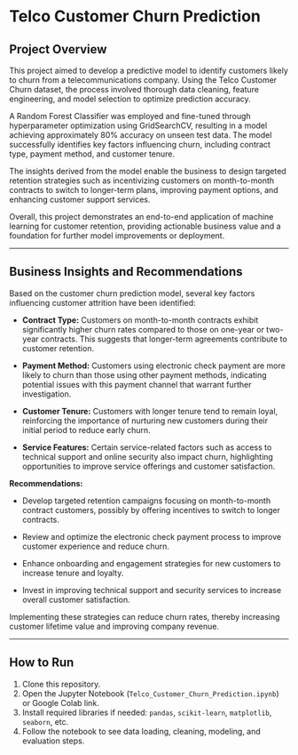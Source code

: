 # Telco Customer Churn Prediction

## Project Overview

This project aimed to develop a predictive model to identify customers likely to churn from a telecommunications company. Using the Telco Customer Churn dataset, the process involved thorough data cleaning, feature engineering, and model selection to optimize prediction accuracy.

A Random Forest Classifier was employed and fine-tuned through hyperparameter optimization using GridSearchCV, resulting in a model achieving approximately 80% accuracy on unseen test data. The model successfully identifies key factors influencing churn, including contract type, payment method, and customer tenure.

The insights derived from the model enable the business to design targeted retention strategies such as incentivizing customers on month-to-month contracts to switch to longer-term plans, improving payment options, and enhancing customer support services.

Overall, this project demonstrates an end-to-end application of machine learning for customer retention, providing actionable business value and a foundation for further model improvements or deployment.

---

## Business Insights and Recommendations

Based on the customer churn prediction model, several key factors influencing customer attrition have been identified:

- **Contract Type:** Customers on month-to-month contracts exhibit significantly higher churn rates compared to those on one-year or two-year contracts. This suggests that longer-term agreements contribute to customer retention.

- **Payment Method:** Customers using electronic check payment are more likely to churn than those using other payment methods, indicating potential issues with this payment channel that warrant further investigation.

- **Customer Tenure:** Customers with longer tenure tend to remain loyal, reinforcing the importance of nurturing new customers during their initial period to reduce early churn.

- **Service Features:** Certain service-related factors such as access to technical support and online security also impact churn, highlighting opportunities to improve service offerings and customer satisfaction.

**Recommendations:**

- Develop targeted retention campaigns focusing on month-to-month contract customers, possibly by offering incentives to switch to longer contracts.

- Review and optimize the electronic check payment process to improve customer experience and reduce churn.

- Enhance onboarding and engagement strategies for new customers to increase tenure and loyalty.

- Invest in improving technical support and security services to increase overall customer satisfaction.

Implementing these strategies can reduce churn rates, thereby increasing customer lifetime value and improving company revenue.

---

## How to Run

1. Clone this repository.  
2. Open the Jupyter Notebook (`Telco_Customer_Churn_Prediction.ipynb`) or Google Colab link.  
3. Install required libraries if needed: `pandas`, `scikit-learn`, `matplotlib`, `seaborn`, etc.  
4. Follow the notebook to see data loading, cleaning, modeling, and evaluation steps.
